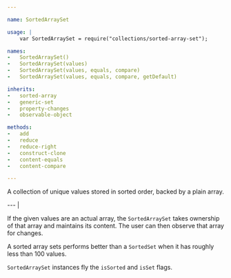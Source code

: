 ```yaml
---

name: SortedArraySet

usage: |
    var SortedArraySet = require("collections/sorted-array-set");

names:
-   SortedArraySet()
-   SortedArraySet(values)
-   SortedArraySet(values, equals, compare)
-   SortedArraySet(values, equals, compare, getDefault)

inherits:
-   sorted-array
-   generic-set
-   property-changes
-   observable-object

methods:
-   add
-   reduce
-   reduce-right
-   construct-clone
-   content-equals
-   content-compare

---
```


A collection of unique values stored in sorted order, backed by a plain array.

--- |

If the given values are an actual array, the `SortedArraySet` takes ownership of
that array and maintains its content.
The user can then observe that array for changes.

A sorted array sets performs better than a `SortedSet` when it has roughly less
than 100 values.

`SortedArraySet` instances fly the `isSorted` and `isSet` flags.

